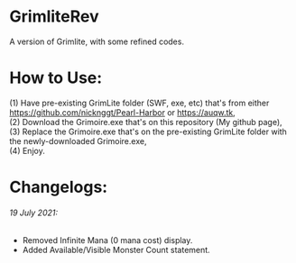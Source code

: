 # GrimliteRev
A version of Grimlite, with some refined codes. <br />
# How to Use:
(1) Have pre-existing GrimLite folder (SWF, exe, etc) that's from either https://github.com/nicknggt/Pearl-Harbor or https://auqw.tk, <br />
(2) Download the Grimoire.exe that's on this repository (My github page), <br />
(3) Replace the Grimoire.exe that's on the pre-existing GrimLite folder with the newly-downloaded Grimoire.exe, <br />
(4) Enjoy. <br />
# Changelogs:
###### 19 July 2021:
- Removed Infinite Mana (0 mana cost) display.
- Added Available/Visible Monster Count statement.
